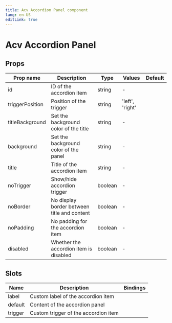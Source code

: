 ```yaml
---
title: Acv Accordion Panel component
lang: en-US
editLink: true
---
```


# Acv Accordion Panel

## Props

| Prop name       | Description                                 | Type    | Values          | Default |
| --------------- | ------------------------------------------- | ------- | --------------- | ------- |
| id              | ID of the accordion item                    | string  | -               |         |
| triggerPosition | Position of the trigger                     | string  | 'left', 'right' |         |
| titleBackground | Set the background color of the title       | string  | -               |         |
| background      | Set the background color of the panel       | string  | -               |         |
| title           | Title of the accordion item                 | string  | -               |         |
| noTrigger       | Show/hide accordion trigger                 | boolean | -               |         |
| noBorder        | No display border between title and content | boolean | -               |         |
| noPadding       | No padding for the accordion item           | boolean | -               |         |
| disabled        | Whether the accordion item is disabled      | boolean | -               |         |

## Slots

| Name    | Description                          | Bindings |
| ------- | ------------------------------------ | -------- |
| label   | Custom label of the accordion item   |          |
| default | Content of the accordion panel       |          |
| trigger | Custom trigger of the accordion item |          |
